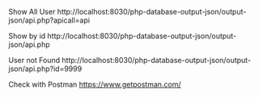 Show All User http://localhost:8030/php-database-output-json/output-json/api.php?apicall=api

Show by id http://localhost:8030/php-database-output-json/output-json/api.php

User not Found http://localhost:8030/php-database-output-json/output-json/api.php?id=9999

Check with Postman https://www.getpostman.com/